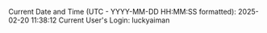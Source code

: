 Current Date and Time (UTC - YYYY-MM-DD HH:MM:SS formatted): 2025-02-20 11:38:12
Current User's Login: luckyaiman
